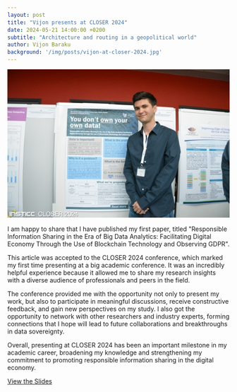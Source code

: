 ```yaml
---
layout: post
title: "Vijon presents at CLOSER 2024"
date: 2024-05-21 14:00:00 +0200
subtitle: "Architecture and routing in a geopolitical world"
author: Vijon Baraku
background: '/img/posts/vijon-at-closer-2024.jpg'
---
```


![Vijon presenting a poster at CLOSER 2024](/img/posts/vijon-at-closer-2024-posters.jpg)

I am happy to share that I have published my first paper, titled "Responsible Information Sharing in the Era of Big Data Analytics: Facilitating Digital Economy Through the Use of Blockchain Technology and Observing GDPR".

This article was accepted to the CLOSER 2024 conference, which marked my first time presenting at a big academic conference. It was an incredibly helpful experience because it allowed me to share my research insights with a diverse audience of professionals and peers in the field.

The conference provided me with the opportunity not only to present my work, but also to participate in meaningful discussions, receive constructive feedback, and gain new perspectives on my study. I also got the opportunity to network with other researchers and industry experts, forming connections that I hope will lead to future collaborations and breakthroughs in data sovereignty.

Overall, presenting at CLOSER 2024 has been an important milestone in my academic career, broadening my knowledge and strengthening my commitment to promoting responsible information sharing in the digital economy.

<div class="clearfix">
    <a class="btn btn-primary float-right" href="https://www.scitepress.org/PublicationsDetail.aspx?ID=lFIRNCpoyI0=&t=1" target="_blank">View the Slides</a>
</div>